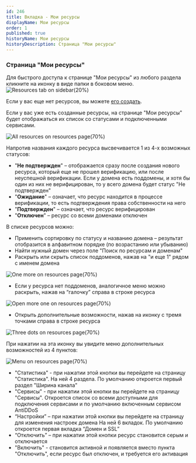 ```yaml
---
id: 246
title: Вкладка - Мои ресурсы
displayName: Мои ресурсы
order: 1
published: true
historyName: Мои ресурсы
historyDescription: Страница "Мои ресурсы"
---
```


### Страница "Мои ресурсы"
Для быстрого доступа к странице "Мои ресурсы" из любого раздела кликните на иконку в виде папки в боковом меню.
![Resources tab on sidebar(20%)](https://img.solarspace.pro/docs/resources-tab-on-sidebar.jpg "Вкладка 'Мои ресурсы' в боковом меню")

Если у вас еще нет ресурсов, вы можете [его создать]([205]).

Если у вас уже есть созданные ресурсы, на странице "Мои ресурсы" будет отображаться их список со статусами и подключенными сервисами.

![All resources on resources page(70%)](https://img.solarspace.pro/docs/all-resources-on-resources-page.jpg "Список ресурсов на странице 'Мои ресурсы'")

Напротив названия каждого ресурса высвечивается 1 из 4-х возможных статусов:
- "**Не подтвержден**" – отображается сразу после создания нового ресурса, который еще не прошел верификацию, или после неуспешной верификации. Если у домена есть поддомены, и хотя бы один из них не верифицирован, то у всего домена будет статус "Не подтвержден"
- "**Ожидание**" – означает, что ресурс находится в процессе верификации, то есть подтверждения права собственности на него
- "**Подтвержден**" – означает, что ресурс верифицирован
- "**Отключен**" – ресурс со всеми доменами отключен

В списке ресурсов можно: 
- Применить сортировку по статусу и названию домена – результат отобразится в алфавитном порядке (по возрастанию или убыванию)
- Найти нужный домен через поле "Поиск по ресурсам и доменам"
- Раскрыть или скрыть список поддоменов, нажав на "и еще 1" рядом с именем домена

![One more on resources page(70%)](https://img.solarspace.pro/docs/more-one-on-resources-page.jpg "Скрытый блок доменов на странице ресурсов")

- Если у ресурса нет поддоменов, аналогичное меню можно раскрыть, нажав на “галочку” справа в строке ресурса

![Open more one on resources page(70%)](https://img.solarspace.pro/docs/open-more-one-on-resources-page.jpg "Раскрытый блок доменов на странице ресурсов")

- Открыть дополнительные возможности, нажав на иконку с тремя точками справа в строке ресурса

![Three dots on resources page(70%)](https://img.solarspace.pro/docs/three-dots-on-resources-page.jpg "Иконка с тремя точками на странице ресурсов")

При нажатии на эта иконку вы увидите меню дополнительных возможностей из 4 пунктов:

![Menu on resources page(70%)](https://img.solarspace.pro/docs/menu-on-resources-page.jpg "Меню на странице ресурсов")

- "Статистика" - при нажатии этой кнопки вы перейдете на страницу "Статистика". На ней 4 раздела. По умолчанию откроется первый раздел "Ширина канала"
- "Сервисы" - при нажатии этой кнопки вы перейдете на страницу "Сервисы". Откроется список со всеми доступными для подключения сервисами и по умолчанию включенным сервисом AntiDDoS
- “Настройки” – при нажатии этой кнопки вы перейдете на страницу для изменения настроек домена На ней 6 вкладок. По умолчанию откроется первая вкладка “Домен и SSL”
- “Отключить” – при нажатии этой кнопки ресурс становится серым и отключается
- "Включить" - становится активной и появляется вместо пункта "Отключить", если ресурс был отключен, и требуется его активация